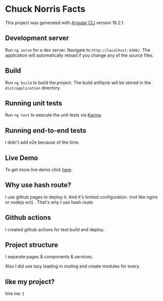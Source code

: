 # Chuck Norris Facts

This project was generated with [Angular CLI](https://github.com/angular/angular-cli) version 16.2.1.

## Development server

Run `ng serve` for a dev server. Navigate to `http://localhost:4200/`. The application will automatically reload if you change any of the source files.

## Build

Run `ng build` to build the project. The build artifacts will be stored in the `dist/application` directory.

## Running unit tests

Run `ng test` to execute the unit tests via [Karma](https://karma-runner.github.io).

## Running end-to-end tests

I didn't add e2e because of the time.

## Live Demo

To get more live demo click [here](https://sefasaid.github.io/chuck-norris/#/home).

## Why use hash route?

I use github pages to deploy it. And it's limited configuration. (not like nginx or nodejs ect) . That's why I use hash route.

## Github actions

I created github actions for test build and deploy.

## Project structure

I separate pages & components & services.

Also I did use lazy loading in routing and create modules for every.


## like my project?

hire me :)